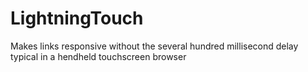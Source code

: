 LightningTouch
==============

Makes links responsive without the several hundred millisecond delay typical in a hendheld touchscreen browser